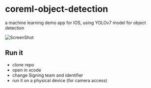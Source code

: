 # coreml-object-detection
a machine learning demo app for IOS, using YOLOv7 model for object detection

![ScreenShot](https://user-images.githubusercontent.com/53970206/202893416-d4b3eb0d-88e9-4303-ac4c-927d3ef5ec1c.png)

## Run it
- clone repo
- open in xcode
- change Signing team and identifier
- run it on a physical device (for camera access)
